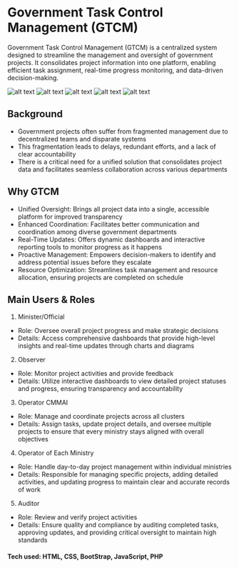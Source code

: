 # Government Task Control Management (GTCM)
Government Task Control Management (GTCM) is a centralized system designed to streamline the management and oversight of government projects. It consolidates project information into one platform, enabling efficient task assignment, real-time progress monitoring, and data-driven decision-making.

![alt text](https://github.com/Jav65/gtcm/images/screenshot1.png "Screenshot 1")
![alt text](https://github.com/Jav65/gtcm/images/screenshot2.png "Screenshot 2")
![alt text](https://github.com/Jav65/gtcm/images/screenshot3.png "Screenshot 3")
![alt text](https://github.com/Jav65/gtcm/images/screenshot4.png "Screenshot 4")
![alt text](https://github.com/Jav65/gtcm/images/screenshot5.png "Screenshot 5")

## Background

 * Government projects often suffer from fragmented management due to decentralized teams and disparate systems
 * This fragmentation leads to delays, redundant efforts, and a lack of clear accountability
 * There is a critical need for a unified solution that consolidates project data and facilitates seamless collaboration across various departments

## Why GTCM

 * Unified Oversight: Brings all project data into a single, accessible platform for improved transparency
 * Enhanced Coordination: Facilitates better communication and coordination among diverse government departments
 * Real-Time Updates: Offers dynamic dashboards and interactive reporting tools to monitor progress as it happens
 * Proactive Management: Empowers decision-makers to identify and address potential issues before they escalate
 * Resource Optimization: Streamlines task management and resource allocation, ensuring projects are completed on schedule

## Main Users & Roles

1. Minister/Official
 * Role: Oversee overall project progress and make strategic decisions
 * Details: Access comprehensive dashboards that provide high-level insights and real-time updates through charts and diagrams

2. Observer
 * Role: Monitor project activities and provide feedback
 * Details: Utilize interactive dashboards to view detailed project statuses and progress, ensuring transparency and accountability

3. Operator CMMAI
 * Role: Manage and coordinate projects across all clusters
 * Details: Assign tasks, update project details, and oversee multiple projects to ensure that every ministry stays aligned with overall objectives

4. Operator of Each Ministry
 * Role: Handle day-to-day project management within individual ministries
 * Details: Responsible for managing specific projects, adding detailed activities, and updating progress to maintain clear and accurate records of work

5. Auditor
 * Role: Review and verify project activities
 * Details: Ensure quality and compliance by auditing completed tasks, approving updates, and providing critical oversight to maintain high standards



#### Tech used: HTML, CSS, BootStrap, JavaScript, PHP



